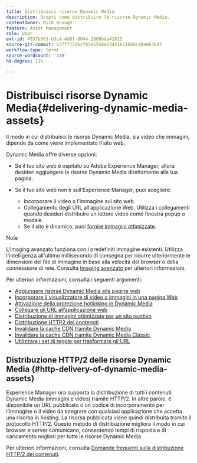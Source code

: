 ```yaml
---
title: Distribuisci risorse Dynamic Media
description: Scopri come distribuire le risorse Dynamic Media.
contentOwner: Rick Brough
feature: Asset Management
role: User
exl-id: 4557b561-b3c4-4d6f-8044-2069bda41613
source-git-commit: b37ff72dbcf85e5558eb3421b5168dc48e063b47
workflow-type: tm+mt
source-wordcount: '319'
ht-degree: 11%

---
```


# Distribuisci risorse Dynamic Media{#delivering-dynamic-media-assets}

Il modo in cui distribuisci le risorse Dynamic Media, sia video che immagini, dipende da come viene implementato il sito web.

Dynamic Media offre diverse opzioni:

* Se il tuo sito web è ospitato su Adobe Experience Manager, allora desideri aggiungere le risorse Dynamic Media direttamente alla tua pagina.
* Se il tuo sito web non è sull’Experience Manager, puoi scegliere:

   * Incorporare il video o l’immagine sul sito web.
   * Collegamento degli URL all’applicazione Web. Utilizza i collegamenti quando desideri distribuire un lettore video come finestra popup o modale.
   * Se il sito è dinamico, puoi [fornire immagini ottimizzate](/help/assets/dynamic-media/responsive-site.md).

>[!NOTE]
>
>L&#39;imaging avanzato funziona con i predefiniti immagine esistenti. Utilizza l&#39;intelligenza all&#39;ultimo millisecondo di consegna per ridurre ulteriormente le dimensioni del file di immagine in base alla velocità del browser o della connessione di rete. Consulta [Imaging avanzato](/help/assets/dynamic-media/imaging-faq.md) per ulteriori informazioni.

Per ulteriori informazioni, consulta i seguenti argomenti:

* [Aggiungere risorse Dynamic Media alle pagine web](/help/assets/dynamic-media/adding-dynamic-media-assets-to-pages.md)
* [Incorporare il visualizzatore di video o immagini in una pagina Web](/help/assets/dynamic-media/embed-code.md)
* [Attivazione della protezione hotlinking in Dynamic Media](/help/assets/dynamic-media/hotlink-protection.md)
* [Collegare gli URL all’applicazione web](/help/assets/dynamic-media/linking-urls-to-yourwebapplication.md)
* [Distribuzione di immagini ottimizzate per un sito reattivo](/help/assets/dynamic-media/responsive-site.md)
* [Distribuzione HTTP2 dei contenuti](/help/assets/dynamic-media/http2faq.md)
* [Invalidare la cache CDN tramite Dynamic Media](/help/assets/dynamic-media/invalidate-cdn-cache-dynamic-media.md)
* [Invalidare la cache CDN tramite Dynamic Media Classic](/help/assets/dynamic-media/invalidate-cdn-cache-dm-classic.md)
* [Utilizzare i set di regole per trasformare gli URL](/help/assets/dynamic-media/using-rulesets-to-transform-urls.md)

## Distribuzione HTTP/2 delle risorse Dynamic Media {#http-delivery-of-dynamic-media-assets}

Experience Manager ora supporta la distribuzione di tutti i contenuti Dynamic Media (immagini e video) tramite HTTP/2. In altre parole, è disponibile un URL pubblicato o un codice di incorporamento per l’immagine o il video da integrare con qualsiasi applicazione che accetta una risorsa in hosting. La risorsa pubblicata viene quindi distribuita tramite il protocollo HTTP/2. Questo metodo di distribuzione migliora il modo in cui browser e server comunicano, consentendo tempi di risposta e di caricamento migliori per tutte le risorse Dynamic Media.

Per ulteriori informazioni, consulta [Domande frequenti sulla distribuzione HTTP/2 dei contenuti](/help/assets/dynamic-media/http2faq.md).
